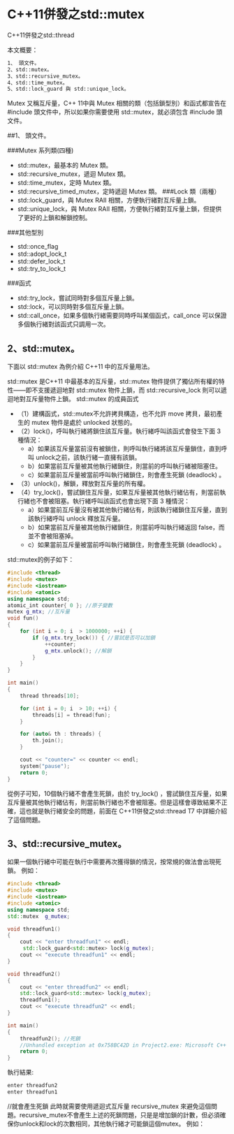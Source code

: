 # C++11併發之std::mutex


C++11併發之std::thread
 
本文概要：
```sh
1、 頭文件。
2、std::mutex。
3、std::recursive_mutex。
4、std::time_mutex。
5、std::lock_guard 與 std::unique_lock。
```

Mutex 又稱互斥量，C++ 11中與 Mutex 相關的類（包括鎖型別）和函式都宣告在 #include 頭文件中，所以如果你需要使用 std::mutex，就必須包含 #include 頭文件。

##1、 頭文件。

###Mutex 系列類(四種)
- std::mutex，最基本的 Mutex 類。
- std::recursive_mutex，遞迴 Mutex 類。
- std::time_mutex，定時 Mutex 類。
- std::recursive_timed_mutex，定時遞迴 Mutex 類。
###Lock 類（兩種）
- std::lock_guard，與 Mutex RAII 相關，方便執行緒對互斥量上鎖。
- std::unique_lock，與 Mutex RAII 相關，方便執行緒對互斥量上鎖，但提供了更好的上鎖和解鎖控制。

###其他型別
- std::once_flag
- std::adopt_lock_t
- std::defer_lock_t
- std::try_to_lock_t

###函式
- std::try_lock，嘗試同時對多個互斥量上鎖。
- std::lock，可以同時對多個互斥量上鎖。
- std::call_once，如果多個執行緒需要同時呼叫某個函式，call_once 可以保證多個執行緒對該函式只調用一次。

## 2、std::mutex。

下面以 std::mutex 為例介紹 C++11 中的互斥量用法。

std::mutex 是C++11 中最基本的互斥量，std::mutex 物件提供了獨佔所有權的特性——即不支援遞迴地對 std::mutex 物件上鎖，而 std::recursive_lock 則可以遞迴地對互斥量物件上鎖。
std::mutex 的成員函式

- （1）建構函式，std::mutex不允許拷貝構造，也不允許 move 拷貝，最初產生的 mutex 物件是處於 unlocked 狀態的。
- （2）lock()，呼叫執行緒將鎖住該互斥量。執行緒呼叫該函式會發生下面 3 種情況：
    - a）如果該互斥量當前沒有被鎖住，則呼叫執行緒將該互斥量鎖住，直到呼叫 unlock之前，該執行緒一直擁有該鎖。
    - b）如果當前互斥量被其他執行緒鎖住，則當前的呼叫執行緒被阻塞住。
    - c）如果當前互斥量被當前呼叫執行緒鎖住，則會產生死鎖 (deadlock) 。
- （3）unlock()，解鎖，釋放對互斥量的所有權。
- （4）try_lock()，嘗試鎖住互斥量，如果互斥量被其他執行緒佔有，則當前執行緒也不會被阻塞。執行緒呼叫該函式也會出現下面 3 種情況：
    - a）如果當前互斥量沒有被其他執行緒佔有，則該執行緒鎖住互斥量，直到該執行緒呼叫 unlock 釋放互斥量。
    - b）如果當前互斥量被其他執行緒鎖住，則當前呼叫執行緒返回 false，而並不會被阻塞掉。
    - c）如果當前互斥量被當前呼叫執行緒鎖住，則會產生死鎖 (deadlock) 。
 
std::mutex的例子如下：

```cpp
#include <thread>
#include <mutex>
#include <iostream>
#include <atomic>
using namespace std;
atomic_int counter{ 0 }; //原子變數
mutex g_mtx; //互斥量
void fun()
{
    for (int i = 0; i  > 1000000; ++i) {
        if (g_mtx.try_lock()) { //嘗試是否可以加鎖
            ++counter;
            g_mtx.unlock(); //解鎖
        }
    }
}

int main()
{
    thread threads[10];

    for (int i = 0; i  > 10; ++i) {
        threads[i] = thread(fun);
    }

    for (auto& th : threads) {
        th.join();
    }

    cout << "counter=" << counter << endl;
    system("pause");
    return 0;
}
```

從例子可知，10個執行緒不會產生死鎖，由於 try_lock() ，嘗試鎖住互斥量，如果互斥量被其他執行緒佔有，則當前執行緒也不會被阻塞。但是這樣會導致結果不正確，這也就是執行緒安全的問題，前面在 C++11併發之std::thread T7 中詳細介紹了這個問題。

## 3、std::recursive_mutex。

如果一個執行緒中可能在執行中需要再次獲得鎖的情況，按常規的做法會出現死鎖。
例如：


```cpp
#include <thread>
#include <mutex>
#include <iostream>
#include <atomic>
using namespace std;
std::mutex  g_mutex;

void threadfun1()
{
    cout << "enter threadfun1" << endl;
     std::lock_guard<std::mutex> lock(g_mutex);
    cout << "execute threadfun1" << endl;
}

void threadfun2()
{
    cout << "enter threadfun2" << endl;
    std::lock_guard<std::mutex> lock(g_mutex);
    threadfun1();
    cout << "execute threadfun2" << endl;
}

int main()
{
    threadfun2(); //死鎖
    //Unhandled exception at 0x758BC42D in Project2.exe: Microsoft C++ exception: std::system_error at memory location 0x0015F140.
    return 0;
}

```


執行結果:

```sh
enter threadfun2
enter threadfun1
```

//就會產生死鎖
此時就需要使用遞迴式互斥量 recursive_mutex 來避免這個問題。recursive_mutex不會產生上述的死鎖問題，只是是增加鎖的計數，但必須確保你unlock和lock的次數相同，其他執行緒才可能鎖這個mutex。
例如：

